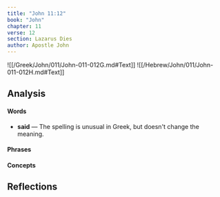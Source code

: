 ```yaml
---
title: "John 11:12"
book: "John"
chapter: 11
verse: 12
section: Lazarus Dies
author: Apostle John
---
```

![[/Greek/John/011/John-011-012G.md#Text]]
![[/Hebrew/John/011/John-011-012H.md#Text]]

## Analysis

#### Words
- **said** — The spelling is unusual in Greek, but doesn't change the meaning.

#### Phrases

#### Concepts

## Reflections
